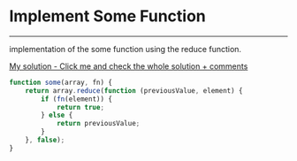 # Implement Some Function
___
implementation of the some function using the reduce function.

[My solution - Click me and check the whole solution + comments ](https://github.com/PiotrSierant/HTML-CSS-JS/blob/main/JavaScript-OtherTask/implementSomeFunction.js)

```javascript
function some(array, fn) {
    return array.reduce(function (previousValue, element) {
        if (fn(element)) {
            return true;
        } else {
            return previousValue;
        }
    }, false);
}
```

